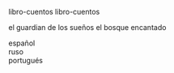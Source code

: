 libro-cuentos                    libro-cuentos 
    
el guardian de los sueños        el bosque encantado

español   
ruso    
portugués
